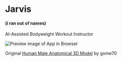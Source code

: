 # Jarvis
#### (i ran out of names)
AI-Assisted Bodyweight Workout Instructor

![Preview image of App in Browser](https://user-images.githubusercontent.com/66288732/163697797-0771d406-4f19-480c-984d-a228acb0c44c.png)

Original [Human Male Anatomical 3D Model](https://sketchfab.com/3d-models/male-base-model-c613f570ecda43628018e78ef932b89d) by gome70
